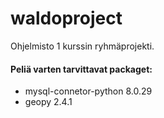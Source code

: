 # waldoproject
Ohjelmisto 1 kurssin ryhmäprojekti.

#### Peliä varten tarvittavat packaget:
 - mysql-connetor-python 8.0.29
 - geopy 2.4.1